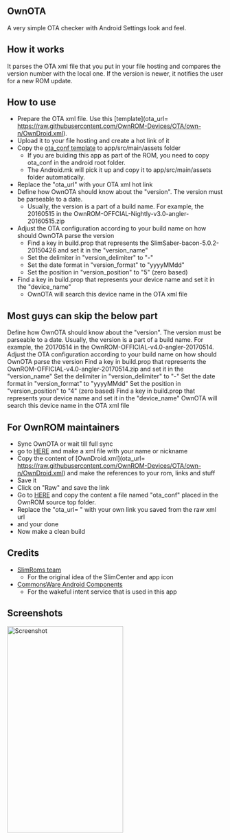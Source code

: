 OwnOTA
-------
A very simple OTA checker with Android Settings look and feel.

How it works
------------
It parses the OTA xml file that you put in your file hosting and compares the version number with the local one.
If the version is newer, it notifies the user for a new ROM update.

How to use
----------
* Prepare the OTA xml file. Use this [template](ota_url= https://raw.githubusercontent.com/OwnROM-Devices/OTA/own-n/OwnDroid.xml).
* Upload it to your file hosting and create a hot link of it
* Copy the [ota_conf template](https://raw.githubusercontent.com/OwnROM/packages_apps_OwnOTA/own-n/examples/ota_conf) to app/src/main/assets folder
  * If you are buiding this app as part of the ROM, you need to copy ota_conf in the android root folder.
  * The Android.mk will pick it up and copy it to app/src/main/assets folder automatically.
* Replace the "ota_url" with your OTA xml hot link
* Define how OwnOTA should know about the "version". The version must be parseable to a date.
  * Usually, the version is a part of a build name. For example, the 20160515 in the OwnROM-OFFCIAL-Nightly-v3.0-angler-20160515.zip
* Adjust the OTA configuration according to your build name on how should OwnOTA parse the version
  * Find a key in build.prop that represents the SlimSaber-bacon-5.0.2-20150426 and set it in the "version_name"
  * Set the delimiter in "version_delimiter" to "-"
  * Set the date format in "version_format" to "yyyyMMdd"
  * Set the position in "version_position" to "5" (zero based)
* Find a key in build.prop that represents your device name and set it in the "device_name"
  * OwnOTA will search this device name in the OTA xml file

Most guys can skip the below part
---------------------------------
Define how OwnOTA should know about the "version". The version must be parseable to a date. Usually, the version is a part of a build name. 
For example, the 20170514 in the OwnROM-OFFICIAL-v4.0-angler-20170514. Adjust the OTA configuration according to your build name on how should OwnOTA parse 
the version Find a key in build.prop that represents the OwnROM-OFFICIAL-v4.0-angler-20170514.zip and set it in the "version_name" Set the delimiter 
in "version_delimiter" to "-" Set the date format in "version_format" to "yyyyMMdd" Set the position in "version_position" to "4" (zero based) Find a key in 
build.prop that represents your device name and set it in the "device_name" OwnOTA will search this device name in the OTA xml file


For OwnROM maintainers
-----------------------
* Sync OwnOTA or wait till full sync
* go to [HERE](https://github.com/OwnROM-Devices/OTA/tree/master/Maintainers) and make a xml file with your name or nickname
* Copy the content of [OwnDroid.xml](ota_url= https://raw.githubusercontent.com/OwnROM-Devices/OTA/own-n/OwnDroid.xml) and make the references to your rom, links and stuff
* Save it
* Click on "Raw" and save the link
* Go to [HERE](https://raw.githubusercontent.com/OwnROM/packages_apps_OwnOTA/own-n/examples/ota_conf) and copy the content a file named "ota_conf" placed in the OwnROM source top folder.
* Replace the "ota_url= " with your own link you saved from the raw xml url
* and your done
* Now make a clean build

Credits
-------
* [SlimRoms team](http://Slimroms.net/)
  * For the original idea of the SlimCenter and app icon
* [CommonsWare Android Components](https://github.com/commonsguy/cwac-wakeful)
  * For the wakeful intent service that is used in this app

Screenshots
-----------
<img alt="Screenshot"
   width="270" height="480" 
   src="https://raw.githubusercontent.com/SlimSaber/packages_apps_SlimOTA/lp5.0/screenshots/Screenshot_20150505_1317.png" />
